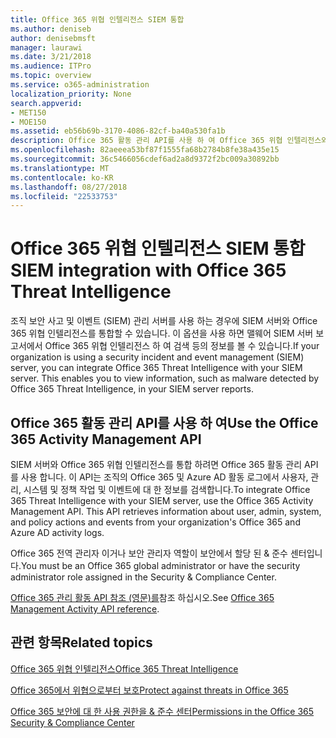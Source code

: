 ```yaml
---
title: Office 365 위협 인텔리전스 SIEM 통합
ms.author: deniseb
author: denisebmsft
manager: laurawi
ms.date: 3/21/2018
ms.audience: ITPro
ms.topic: overview
ms.service: o365-administration
localization_priority: None
search.appverid:
- MET150
- MOE150
ms.assetid: eb56b69b-3170-4086-82cf-ba40a530fa1b
description: Office 365 활동 관리 API를 사용 하 여 Office 365 위협 인텔리전스와 조직의 SIEM 서버를 통합 합니다.
ms.openlocfilehash: 82aeeea53bf87f1555fa68b2784b8fe38a435e15
ms.sourcegitcommit: 36c5466056cdef6ad2a8d9372f2bc009a30892bb
ms.translationtype: MT
ms.contentlocale: ko-KR
ms.lasthandoff: 08/27/2018
ms.locfileid: "22533753"
---
```

# <a name="siem-integration-with-office-365-threat-intelligence"></a><span data-ttu-id="2073c-103">Office 365 위협 인텔리전스 SIEM 통합</span><span class="sxs-lookup"><span data-stu-id="2073c-103">SIEM integration with Office 365 Threat Intelligence</span></span>

<span data-ttu-id="2073c-p101">조직 보안 사고 및 이벤트 (SIEM) 관리 서버를 사용 하는 경우에 SIEM 서버와 Office 365 위협 인텔리전스를 통합할 수 있습니다. 이 옵션을 사용 하면 맬웨어 SIEM 서버 보고서에서 Office 365 위협 인텔리전스 하 여 검색 등의 정보를 볼 수 있습니다.</span><span class="sxs-lookup"><span data-stu-id="2073c-p101">If your organization is using a security incident and event management (SIEM) server, you can integrate Office 365 Threat Intelligence with your SIEM server. This enables you to view information, such as malware detected by Office 365 Threat Intelligence, in your SIEM server reports.</span></span>
  
## <a name="use-the-office-365-activity-management-api"></a><span data-ttu-id="2073c-106">Office 365 활동 관리 API를 사용 하 여</span><span class="sxs-lookup"><span data-stu-id="2073c-106">Use the Office 365 Activity Management API</span></span>

<span data-ttu-id="2073c-p102">SIEM 서버와 Office 365 위협 인텔리전스를 통합 하려면 Office 365 활동 관리 API를 사용 합니다. 이 API는 조직의 Office 365 및 Azure AD 활동 로그에서 사용자, 관리, 시스템 및 정책 작업 및 이벤트에 대 한 정보를 검색합니다.</span><span class="sxs-lookup"><span data-stu-id="2073c-p102">To integrate Office 365 Threat Intelligence with your SIEM server, use the Office 365 Activity Management API. This API retrieves information about user, admin, system, and policy actions and events from your organization's Office 365 and Azure AD activity logs.</span></span> 
  
<span data-ttu-id="2073c-109">Office 365 전역 관리자 이거나 보안 관리자 역할이 보안에서 할당 된 &amp; 준수 센터입니다.</span><span class="sxs-lookup"><span data-stu-id="2073c-109">You must be an Office 365 global administrator or have the security administrator role assigned in the Security &amp; Compliance Center.</span></span>
  
<span data-ttu-id="2073c-110">[Office 365 관리 활동 API 참조 (영문)를](https://msdn.microsoft.com/en-us/office-365/office-365-management-activity-api-reference)참조 하십시오.</span><span class="sxs-lookup"><span data-stu-id="2073c-110">See [Office 365 Management Activity API reference](https://msdn.microsoft.com/en-us/office-365/office-365-management-activity-api-reference).</span></span>
  
## <a name="related-topics"></a><span data-ttu-id="2073c-111">관련 항목</span><span class="sxs-lookup"><span data-stu-id="2073c-111">Related topics</span></span>

[<span data-ttu-id="2073c-112">Office 365 위협 인텔리전스</span><span class="sxs-lookup"><span data-stu-id="2073c-112">Office 365 Threat Intelligence</span></span>](office-365-ti.md)
  
[<span data-ttu-id="2073c-113">Office 365에서 위협으로부터 보호</span><span class="sxs-lookup"><span data-stu-id="2073c-113">Protect against threats in Office 365</span></span>](protect-against-threats.md)
  
[<span data-ttu-id="2073c-114">Office 365 보안에 대 한 사용 권한을 &amp; 준수 센터</span><span class="sxs-lookup"><span data-stu-id="2073c-114">Permissions in the Office 365 Security &amp; Compliance Center</span></span>](permissions-in-the-security-and-compliance-center.md)
  

